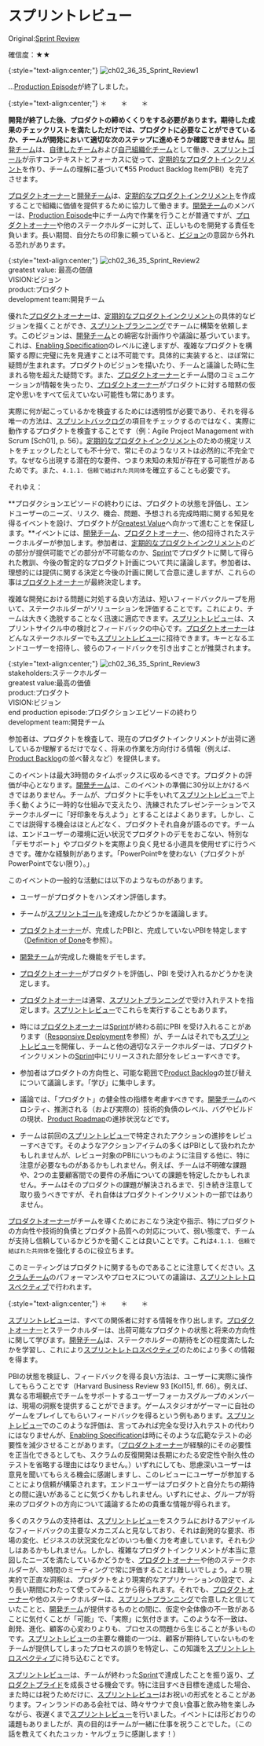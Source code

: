 # スプリントレビュー

 Original:[Sprint Review](https://sites.google.com/a/scrumplop.org/published-patterns/value-stream/sprint-review)

確信度：★★

{:style="text-align:center;"}
![ch02_36_35_Sprint_Review1](Images/ch02_36_35_Sprint_Review1.png)<br>


...[Production Episode](https://sites.google.com/a/scrumplop.org/published-patterns/value-stream/production-episode)が終了しました。

{:style="text-align:center;"}
＊　　＊　　＊

**開発が終了した後、プロダクトの締めくくりをする必要があります。期待した成果のチェックリストを満たしただけでは、プロダクトに必要なことができているか、チームが開発において適切な次のステップに進めそうか確認できません。**[開発チーム](ch02_14_14_Development_Team.md)は、​[自律したチーム](ch02_16_16_Autonomous_Team.md)および[自己組織化チーム](ch02_17_17_Self_Organizing_Team.md)として働き、​[スプリントゴール](ch03_38_71_Sprint_Goal.md)が示すコンテキストとフォーカスに従って、[定期的なプロダクトインクリメント](ch03_52_85_Regular_Product_Increment.md)を作り、チームの理解に基づいて¶55 Product Backlog Item(PBI）を完了させます。

[プロダクトオーナー](ch02_11_11_Product_Owner.md)と[開発チーム](ch02_14_14_Development_Team.md)は、[定期的なプロダクトインクリメント](ch03_52_85_Regular_Product_Increment.md)を作成することで組織に価値を提供するために協力して働きます。[開発チーム](ch02_14_14_Development_Team.md)のメンバーは、[Production Episode](https://sites.google.com/a/scrumplop.org/published-patterns/value-stream/production-episode)中にチーム内で作業を行うことが普通ですが、[プロダクトオーナー](ch02_11_11_Product_Owner.md)や他のステークホルダーに対して、正しいものを開発する責任を負います。長い期間、自分たちの印象に頼っていると、[ビジョン](ch03_02_39_Vision.md)​の意図から外れる恐れがあります。

{:style="text-align:center;"}
![ch02_36_35_Sprint_Review2](Images/ch02_36_35_Sprint_Review2.png)<br>
greatest value: 最高の価値<br>VISION:ビジョン<br>product:プロダクト<br>development team:開発チーム

優れた[プロダクトオーナー](ch02_11_11_Product_Owner.md)は、[定期的なプロダクトインクリメント](ch03_52_85_Regular_Product_Increment.md)の具体的なビジョンを描くことができ、[スプリントプランニング](ch02_25_24_Sprint_Planning.md)でチームに構築を依頼します。このビジョンは、[開発チーム](ch02_14_14_Development_Team.md)との綿密な計画作りや議論に基づいています。これは、[Enabling Specification](https://sites.google.com/a/scrumplop.org/published-patterns/value-stream/product-backlog/enabling-specification)のレベルに達しますが、複雑なプロダクトを構築する際に完璧に先を見通すことは不可能です。具体的に実装すると、ほぼ常に疑問が生まれます。プロダクトのビジョンを描いたり、チームと議論した時に生まれる物を超えた疑問です。また、[プロダクトオーナー](ch02_11_11_Product_Owner.md)とチーム間のコミュニケーションが情報を失ったり、[プロダクトオーナー](ch02_11_11_Product_Owner.md)がプロダクトに対する暗黙の仮定や思いをすべて伝えていない可能性も常にあります。

実際に何が起こっているかを検査するためには透明性が必要であり、それを得る唯一の方法は、[スプリントバックログ](ch03_39_72_Sprint_Backlog.md)の項目をチェックするのではなく、実際に動作するプロダクトを検査することです（例：Agile Project Management with Scrum [Sch01], p. 56）。[定期的なプロダクトインクリメント](ch03_52_85_Regular_Product_Increment.md)のための規定リストをチェックしたとしても不十分で、常にそのようなリストは必然的に不完全です。なぜなら出現する潜在的な要件、つまり未知の未知が存在する可能性があるためです。また、`4.1.1. 信頼で結ばれた共同体`を確立することも必要です。

それゆえ：

**プロダクションエピソードの終わりには、プロダクトの状態を評価し、エンドユーザーのニーズ、リスク、機会、問題、予想される完成時期に関する知見を得るイベントを設け、プロダクトが[Greatest Value](https://sites.google.com/a/scrumplop.org/published-patterns/value-stream/greatest-value)へ向かって進むことを保証します。**イベントには、[開発チーム](ch02_14_14_Development_Team.md)、[プロダクトオーナー](ch02_11_11_Product_Owner.md)、他の招待されたステークホルダーが参加します。参加者は、[定期的なプロダクトインクリメント](ch03_52_85_Regular_Product_Increment.md)のどの部分が提供可能でどの部分が不可能なのか、​[Sprint](https://sites.google.com/a/scrumplop.org/published-patterns/value-stream/sprint)でプロダクトに関して得られた教訓、今後の暫定的なプロダクト計画について共に議論します。参加者は、理想的には提供に関する決定と今後の計画に関して合意に達しますが、これらの事は[プロダクトオーナー](ch02_11_11_Product_Owner.md)が最終決定します。

複雑な開発における問題に対処する良い方法は、短いフィードバックループを用いて、ステークホルダーがソリューションを評価することです。これにより、チームは大きく逸脱することなく迅速に適応できます。[スプリントレビュー](ch02_36_35_Sprint_Review.md)は、スプリントサイクル中の検討とフィードバックの中心です。[プロダクトオーナー](ch02_11_11_Product_Owner.md)はどんなステークホルダーでも[スプリントレビュー](ch02_36_35_Sprint_Review.md)に招待できます。キーとなるエンドユーザーを招待し、彼らのフィードバックを引き出すことが推奨されます。

{:style="text-align:center;"}
![ch02_36_35_Sprint_Review3](Images/ch02_36_35_Sprint_Review3.png)<br>
stakeholders:ステークホルダー<br>greatest value:最高の価値<br>product:プロダクト<br>VISION:ビジョン<br>end production episode:プロダクションエピソードの終わり<br>development team:開発チーム

参加者は、プロダクトを検査して、現在のプロダクトインクリメントが出荷に適しているか理解するだけでなく、将来の作業を方向付ける情報（例えば、[Product Backlog](https://sites.google.com/a/scrumplop.org/published-patterns/value-stream/product-backlog)の並べ替えなど）を提供します。

このイベントは最大3時間のタイムボックスに収めるべきです。プロダクトの評価が中心となります。[開発チーム](ch02_14_14_Development_Team.md)は、このイベントの準備に30分以上かけるべきではありません。チームが、プロダクトに手をいれて[スプリントレビュー](ch02_36_35_Sprint_Review.md)で上手く動くように一時的な仕組みで支えたり、洗練されたプレゼンテーションでステークホルダーに「好印象を与えよう」とすることはよくあります。しかし、ここでは説得する機会はほとんどなく、プロダクトそれ自身が語るのです。チームは、エンドユーザーの環境に近い状況でプロダクトのデモをおこない、特別な「デモサポート」やプロダクトを実際より良く見せる小道具を使用せずに行うべきです。確かな経験則があります。「PowerPoint®を使わない（プロダクトがPowerPointでない限り）。」

このイベントの一般的な活動には以下のようなものがあります。

* ユーザーがプロダクトをハンズオン評価します。

* チームが[スプリントゴール](ch03_38_71_Sprint_Goal.md)を達成したかどうかを議論します。

* [プロダクトオーナー](ch02_11_11_Product_Owner.md)が、完成したPBIと、完成していないPBIを特定します（[Definition of Done](https://sites.google.com/a/scrumplop.org/published-patterns/value-stream/definition-of-done)を参照）。

* [開発チーム](ch02_14_14_Development_Team.md)が完成した機能をデモします。

* [プロダクトオーナー](ch02_11_11_Product_Owner.md)がプロダクトを評価し、PBI を受け入れるかどうかを決定します。

* [プロダクトオーナー](ch02_11_11_Product_Owner.md)は通常、[スプリントプランニング](ch02_25_24_Sprint_Planning.md)で受け入れテストを指定します。[スプリントレビュー](ch02_36_35_Sprint_Review.md)でこれらを実行することもあります。

* 時には[プロダクトオーナー](ch02_11_11_Product_Owner.md)は[Sprint](https://sites.google.com/a/scrumplop.org/published-patterns/value-stream/sprint)が終わる前にPBI を受け入れることがあります（[Responsive Deployment](https://sites.google.com/a/scrumplop.org/published-patterns/value-stream/responsive-deployment)​を参照）が、チームはそれでも[スプリントレビュー](ch02_36_35_Sprint_Review.md)を開催し、チームと他の適切なステークホルダーは、プロダクトインクリメントの[Sprint](https://sites.google.com/a/scrumplop.org/published-patterns/value-stream/sprint)中にリリースされた部分をレビューすべきです。

* 参加者はプロダクトの方向性と、可能な範囲で[Product Backlog](https://sites.google.com/a/scrumplop.org/published-patterns/value-stream/product-backlog)の並び替えについて議論します。「学び」に集中します。

* 議論では、「プロダクト」の健全性の指標を考慮すべきです。[開発チーム](ch02_14_14_Development_Team.md)のベロシティ、推測される（および実際の）技術的負債のレベル、バグやビルドの現状、[Product Roadmap](https://sites.google.com/a/scrumplop.org/published-patterns/value-stream/release-plan/product-roadmap)の進捗状況などです。

* チームは前回の[スプリントレビュー](ch02_36_35_Sprint_Review.md)で特定されたアクションの進捗をレビューすべきです。そのようなアクションアイテムの多くはPBIとして扱われたかもしれませんが、レビュー対象のPBIにいつものように注目する他に、特に注意が必要なものがあるかもしれません。例えば、チームは不明確な課題や、2つの主要顧客間での要件の矛盾についての課題を特定したかもしれません。チームはそのプロダクトの課題が解決されるまで、引き続き注意して取り扱うべきですが、それ自体はプロダクトインクリメントの一部ではありません。

[プロダクトオーナー](ch02_11_11_Product_Owner.md)がチームを導くためにおこなう決定や指示、特にプロダクトの方向性や技術的負債とプロダクト品質への対応について、弱い態度で、チームが支持し信頼しているかどうかを聞くことは良いことです。これは`4.1.1. 信頼で結ばれた共同体`を強化するのに役立ちます。

このミーティングはプロダクトに関するものであることに注意してください。[スクラムチーム](ch02_07_7_Scrum_Team.md)のパフォーマンスやプロセスについての議論は、[スプリントレトロスペクティブ](ch02_37_36_Sprint_Retrospective.md)​で行われます。

{:style="text-align:center;"}
＊　　＊　　＊

[スプリントレビュー](ch02_36_35_Sprint_Review.md)は、すべての関係者に対する情報を作り出します。[プロダクトオーナー](ch02_11_11_Product_Owner.md)とステークホルダーは、出荷可能なプロダクトの状態と将来の方向性に関して学びます。[開発チーム](ch02_14_14_Development_Team.md)は、ステークホルダーの期待をどの程度満たしたかを学習し、これにより[スプリントレトロスペクティブ](ch02_37_36_Sprint_Retrospective.md)のためにより多くの情報を得ます。

PBIの状態を検証し、フィードバックを得る良い方法は、ユーザーに実際に操作してもらうことです（Harvard Business Review 93 [Kol15], ff. 66）。例えば、異なる市場観点でチームをサポートするユーザーフォーカスグループのメンバーは、現場の洞察を提供することができます。ゲームスタジオがゲーマーに自社のゲームをプレイしてもらいフィードバックを得るという例もあります。[スプリントレビュー](ch02_36_35_Sprint_Review.md)でのこのような評価は、言ってみれば完全な受け入れテストの代わりにはなりませんが、[Enabling Specification](https://sites.google.com/a/scrumplop.org/published-patterns/value-stream/product-backlog/enabling-specification)は時にそのような広範なテストの必要性を減少させることがあります。（[プロダクトオーナー](ch02_11_11_Product_Owner.md)が経験的にその必要性を正当化できるとしても、スクラムの反復開発は長期にわたる安定性や耐久性のテストを省略する理由にはなりません。）いずれにしても、思慮深いユーザーは意見を聞いてもらえる機会に感謝しますし、このレビューにユーザーが参加することにより信頼が構築されます。エンドユーザーはプロダクトと自分たちの期待との間に違いがあることに気づくかもしれません。いずれにせよ、グループが将来のプロダクトの方向について議論するための貴重な情報が得られます。

多くのスクラムの支持者は、[スプリントレビュー](ch02_36_35_Sprint_Review.md)をスクラムにおけるアジャイルなフィードバックの主要なメカニズムと見なしており、それは創発的な要求、市場の変化、ビジネスの状況変化などのいつも働く力を考慮しています。それも少しはあるかもしれません。しかし、複雑なプロダクトインクリメントが本当に意図したニーズを満たしているかどうかを、[プロダクトオーナー](ch02_11_11_Product_Owner.md)や他のステークホルダーが、3時間のミーティングで常に評価することは難しいでしょう。より現実的で正直な洞察は、プロダクトをより現実的なアプリケーションの設定で、より長い期間にわたって使ってみることから得られます。それでも、[プロダクトオーナー](ch02_11_11_Product_Owner.md)や他のステークホルダーは、[スプリントプランニング](ch02_25_24_Sprint_Planning.md)で合意したと信じていたことと、[開発チーム](ch02_14_14_Development_Team.md)が提供するものとの間に、仮定や全体像の不一致があることに気付くことが「可能」で、「実際」に気付きます。このような不一致は、創発、進化、顧客の心変わりよりも、プロセスの問題から生じることが多いものです。[スプリントレビュー](ch02_36_35_Sprint_Review.md)の主要な機能の一つは、顧客が期待していないものをチームが提供してしまったプロセスの誤りを特定し、この知識を[スプリントレトロスペクティブ](ch02_37_36_Sprint_Retrospective.md)に持ち込むことです。

[スプリントレビュー](ch02_36_35_Sprint_Review.md)は、チームが終わった[Sprint](https://sites.google.com/a/scrumplop.org/published-patterns/value-stream/sprint)で達成したことを振り返り、​[プロダクトプライド](ch02_39_38_Product_Pride.md)を成長させる機会です。特に注目すべき目標を達成した場合、また時には祝うためだけに、[スプリントレビュー](ch02_36_35_Sprint_Review.md)はお祝いの形式をとることがあります。フィンランドのある会社では、時々サウナで良い食事と飲み物を楽しみながら、夜遅くまで[スプリントレビュー](ch02_36_35_Sprint_Review.md)を行いました。イベントには形どおりの議題もありましたが、真の目的はチームが一緒に仕事を祝うことでした。（この話を教えてくれたユッカ・ヤルヴェラに感謝します！）

